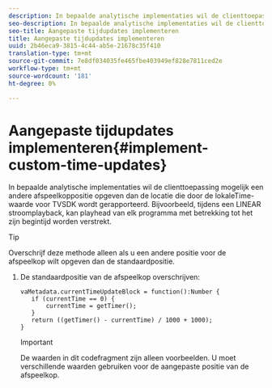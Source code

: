 ```yaml
---
description: In bepaalde analytische implementaties wil de clienttoepassing mogelijk een andere afspeelkoppositie opgeven dan de locatie die door de lokaleTime-waarde voor TVSDK wordt gerapporteerd. Bijvoorbeeld, tijdens een LINEAR stroomplayback, kan playhead van elk programma met betrekking tot het zijn begintijd worden verstrekt.
seo-description: In bepaalde analytische implementaties wil de clienttoepassing mogelijk een andere afspeelkoppositie opgeven dan de locatie die door de lokaleTime-waarde voor TVSDK wordt gerapporteerd. Bijvoorbeeld, tijdens een LINEAR stroomplayback, kan playhead van elk programma met betrekking tot het zijn begintijd worden verstrekt.
seo-title: Aangepaste tijdupdates implementeren
title: Aangepaste tijdupdates implementeren
uuid: 2b46eca9-3815-4c44-ab5e-21678c35f410
translation-type: tm+mt
source-git-commit: 7e8df034035fe465fbe403949ef828e7811ced2e
workflow-type: tm+mt
source-wordcount: '181'
ht-degree: 0%

---
```



# Aangepaste tijdupdates implementeren{#implement-custom-time-updates}

In bepaalde analytische implementaties wil de clienttoepassing mogelijk een andere afspeelkoppositie opgeven dan de locatie die door de lokaleTime-waarde voor TVSDK wordt gerapporteerd. Bijvoorbeeld, tijdens een LINEAR stroomplayback, kan playhead van elk programma met betrekking tot het zijn begintijd worden verstrekt.

>[!TIP]
>
>Overschrijf deze methode alleen als u een andere positie voor de afspeelkop wilt opgeven dan de standaardpositie.

1. De standaardpositie van de afspeelkop overschrijven:

   ```
   vaMetadata.currentTimeUpdateBlock = function():Number { 
      if (currentTime == 0) { 
          currentTime = getTimer(); 
      } 
      return ((getTimer() - currentTime) / 1000 + 1000); 
   }
   ```

   >[!IMPORTANT]
   >
   >De waarden in dit codefragment zijn alleen voorbeelden. U moet verschillende waarden gebruiken voor de aangepaste positie van de afspeelkop.

